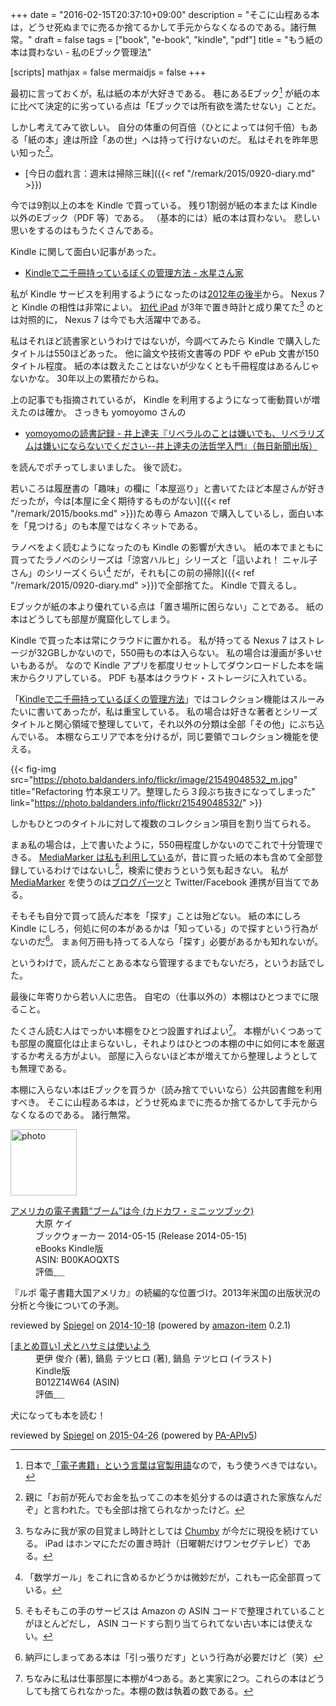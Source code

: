 +++
date = "2016-02-15T20:37:10+09:00"
description = "そこに山程ある本は，どうせ死ぬまでに売るか捨てるかして手元からなくなるのである。諸行無常。"
draft = false
tags = ["book", "e-book", "kindle", "pdf"]
title = "もう紙の本は買わない - 私のEブック管理法"

[scripts]
  mathjax = false
  mermaidjs = false
+++

最初に言っておくが，私は紙の本が大好きである。
巷にあるEブック[^eb] が紙の本に比べて決定的に劣っている点は「Eブックでは所有欲を満たせない」ことだ。

[^eb]: 日本で[「電子書籍」という言葉は官製用語](https://baldanders.info/blog/000650/ "「さようなら、「電子書籍」」他 — Baldanders.info")なので，もう使うべきではない。

しかし考えてみて欲しい。
自分の体重の何百倍（ひとによっては何千倍）もある「紙の本」達は所詮「あの世」へは持って行けないのだ。
私はそれを昨年思い知った[^bbb]。

[^bbb]: 親に「お前が死んでお金を払ってこの本を処分するのは遺された家族なんだぞ」と言われた。でも全部は捨てられなかったけど。

- [今日の戯れ言：週末は掃除三昧]({{< ref "/remark/2015/0920-diary.md" >}})

今では9割以上の本を Kindle で買っている。
残り1割弱が紙の本または Kindle 以外のEブック（PDF 等）である。
（基本的には）紙の本は買わない。
悲しい思いをするのはもうたくさんである。

Kindle に関して面白い記事があった。

- [Kindleで二千冊持っているぼくの管理方法 - 水星さん家](http://mercury-c.hateblo.jp/entry/2016/02/12/223324)

私が Kindle サービスを利用するようになったのは[2012年の後半](https://baldanders.info/blog/000610/ "Nexus 7 と Kindle と... — Baldanders.info")から。
Nexus 7 と Kindle の相性は非常によい。
[初代 iPad](https://baldanders.info/blog/000487/ "iPad は「窮屈な箱」か — Baldanders.info") が3年で置き時計と成り果てた[^cb] のとは対照的に， Nexus 7 は今でも大活躍中である。

[^cb]: ちなみに我が家の目覚まし時計としては [Chumby](https://www.chumby.com/) が今だに現役を続けている。 iPad はホンマにただの置き時計（日曜朝だけワンセグテレビ）である。

私はそれほど読書家というわけではないが，今調べてみたら Kindle で購入したタイトルは550ほどあった。
他に論文や技術文書等の PDF や ePub 文書が150タイトル程度。
紙の本は数えたことはないが少なくとも千冊程度はあるんじゃないかな。
30年以上の累積だからね。

上の記事でも指摘されているが， Kindle を利用するようになって衝動買いが増えたのは確か。
さっきも yomoyomo さんの

- [yomoyomoの読書記録 - 井上達夫『リベラルのことは嫌いでも、リベラリズムは嫌いにならないでください--井上達夫の法哲学入門』（毎日新聞出版）](http://www.yamdas.org/booklog/liberalism.html)

を読んでポチってしまいました。
後で読む。

若いころは履歴書の「趣味」の欄に「本屋巡り」と書いてたほど本屋さんが好きだったが，今は[本屋に全く期待するものがない]({{< ref "/remark/2015/books.md" >}})ため専ら Amazon で購入しているし，面白い本を「見つける」のも本屋ではなくネットである。

ラノベをよく読むようになったのも Kindle の影響が大きい。
紙の本でまともに買ってたラノベのシリーズは「涼宮ハルヒ」シリーズと「這いよれ！ ニャル子さん」のシリーズくらい[^mt] だが，それも[この前の掃除]({{< ref "/remark/2015/0920-diary.md" >}})で全部捨てた。
Kindle で買えるし。

[^mt]: 「数学ガール」をこれに含めるかどうかは微妙だが，これも一応全部買っている。

Eブックが紙の本より優れている点は「置き場所に困らない」ことである。
紙の本はどうしても部屋が魔窟化してしまう。

Kindle で買った本は常にクラウドに置かれる。
私が持ってる Nexus 7 はストレージが32GBしかないので，550冊もの本は入らない。
私の場合は漫画が多いせいもあるが。
なので Kindle アプリを都度リセットしてダウンロードした本を端末からクリアしている。
PDF も基本はクラウド・ストレージに入れている。

「[Kindleで二千冊持っているぼくの管理方法](http://mercury-c.hateblo.jp/entry/2016/02/12/223324)」ではコレクション機能はスルーみたいに書いてあったが，私は重宝している。
私の場合は好きな著者とシリーズタイトルと関心領域で整理していて，それ以外の分類は全部「その他」にぶち込んでいる。
本棚ならエリアで本を分けるが，同じ要領でコレクション機能を使える。

{{< fig-img src="https://photo.baldanders.info/flickr/image/21549048532_m.jpg" title="Refactoring 竹本泉エリア。整理したら３段ぶち抜きになってしまった" link="https://photo.baldanders.info/flickr/21549048532/" >}}

しかもひとつのタイトルに対して複数のコレクション項目を割り当てられる。

まぁ私の場合は，上で書いたように，550冊程度しかないのでこれで十分管理できる。
[MediaMarker は私も利用している](http://mediamarker.net/u/spiegel/ "Spiegel の本棚 - メディアマーカー")が，昔に買った紙の本も含めて全部登録しているわけではないし[^asin]，検索に使おうという気も起きない。
私が [MediaMarker](http://mediamarker.net/ "メディアマーカー") を使うのは[ブログパーツ](http://mediamarker.net/help/blogparts "メディアマーカー - ブログパーツ")と Twitter/Facebook 連携が目当てである。

[^asin]: そもそもこの手のサービスは Amazon の ASIN コードで整理されていることがほとんどだし， ASIN コードすら割り当てられてない古い本には使えない。

そもそも自分で買って読んだ本を「探す」ことは殆どない。
紙の本にしろ Kindle にしろ，何処に何の本があるかは「知っている」ので探すという行為がないのだ[^nd]。
まぁ何万冊も持ってる人なら「探す」必要があるかも知れないが。

[^nd]: 納戸にしまってある本は「引っ張りだす」という行為が必要だけど（笑）

というわけで，読んだことある本なら管理するまでもないだろ，というお話でした。

最後に年寄りから若い人に忠告。
自宅の（仕事以外の）本棚はひとつまでに限ること。

たくさん読む人はでっかい本棚をひとつ設置すればよい[^bs]。
本棚がいくつあっても部屋の魔窟化は止まらないし，それよりはひとつの本棚の中に如何に本を厳選するか考える方がよい。
部屋に入らないほど本が増えてから整理しようとしても無理である。

本棚に入らない本はEブックを買うか（読み捨てでいいなら）公共図書館を利用すべき。
そこに山程ある本は，どうせ死ぬまでに売るか捨てるかして手元からなくなるのである。
諸行無常。

[^bs]: ちなみに私は仕事部屋に本棚が4つある。あと実家に2つ。これらの本はどうしても捨てられなかった。本棚の数は執着の数である。

<div class="hreview">
  <div class="photo"><a class="item url" href="https://www.amazon.co.jp/%E3%82%A2%E3%83%A1%E3%83%AA%E3%82%AB%E3%81%AE%E9%9B%BB%E5%AD%90%E6%9B%B8%E7%B1%8D%E2%80%9C%E3%83%96%E3%83%BC%E3%83%A0%E2%80%9D%E3%81%AF%E4%BB%8A-%E3%82%AB%E3%83%89%E3%82%AB%E3%83%AF%E3%83%BB%E3%83%9F%E3%83%8B%E3%83%83%E3%83%84%E3%83%96%E3%83%83%E3%82%AF-%E5%A4%A7%E5%8E%9F-%E3%82%B1%E3%82%A4-ebook/dp/B00KAOQXTS?SubscriptionId=AKIAJYVUJ3DMTLAECTHA&tag=baldandersinf-22&linkCode=xm2&camp=2025&creative=165953&creativeASIN=B00KAOQXTS"><img src="https://images-fe.ssl-images-amazon.com/images/I/51JKldeFctL._SL160_.jpg" width="106" alt="photo"></a></div>
  <dl class="fn">
    <dt><a href="https://www.amazon.co.jp/%E3%82%A2%E3%83%A1%E3%83%AA%E3%82%AB%E3%81%AE%E9%9B%BB%E5%AD%90%E6%9B%B8%E7%B1%8D%E2%80%9C%E3%83%96%E3%83%BC%E3%83%A0%E2%80%9D%E3%81%AF%E4%BB%8A-%E3%82%AB%E3%83%89%E3%82%AB%E3%83%AF%E3%83%BB%E3%83%9F%E3%83%8B%E3%83%83%E3%83%84%E3%83%96%E3%83%83%E3%82%AF-%E5%A4%A7%E5%8E%9F-%E3%82%B1%E3%82%A4-ebook/dp/B00KAOQXTS?SubscriptionId=AKIAJYVUJ3DMTLAECTHA&tag=baldandersinf-22&linkCode=xm2&camp=2025&creative=165953&creativeASIN=B00KAOQXTS">アメリカの電子書籍“ブーム”は今 (カドカワ・ミニッツブック)</a></dt>
	<dd>大原 ケイ</dd>
    <dd>ブックウォーカー 2014-05-15 (Release 2014-05-15)</dd>
    <dd>eBooks Kindle版</dd>
    <dd>ASIN: B00KAOQXTS</dd>
    <dd>評価<abbr class="rating fa-sm" title="5">&nbsp;<i class="fas fa-star"></i>&nbsp;<i class="fas fa-star"></i>&nbsp;<i class="fas fa-star"></i>&nbsp;<i class="fas fa-star"></i>&nbsp;<i class="fas fa-star"></i></abbr></dd>
  </dl>
  <p class="description">『ルポ 電子書籍大国アメリカ』の続編的な位置づけ。2013年米国の出版状況の分析と今後についての予測。</p>
  <p class="powered-by" >reviewed by <a href='#maker' class='reviewer'>Spiegel</a> on <abbr class="dtreviewed" title="2014-10-18">2014-10-18</abbr> (powered by <a href="https://github.com/spiegel-im-spiegel/amazon-item" >amazon-item</a> 0.2.1)</p>
</div>

<div class="hreview">
  <dl class="fn">
    <dt><a href="https://www.amazon.co.jp/dp/B012Z14W64?tag=baldandersinf-22&linkCode=ogi&th=1&psc=1">[まとめ買い] 犬とハサミは使いよう</a></dt>
    <dd>更伊 俊介 (著), 鍋島 テツヒロ (著), 鍋島 テツヒロ (イラスト)</dd>
    <dd></dd>
    <dd>Kindle版</dd>
    <dd>B012Z14W64 (ASIN)</dd>
    <dd>評価<abbr class="rating fa-sm" title="4">&nbsp;<i class="fas fa-star"></i>&nbsp;<i class="fas fa-star"></i>&nbsp;<i class="fas fa-star"></i>&nbsp;<i class="fas fa-star"></i>&nbsp;<i class="far fa-star"></i></abbr></dd>
  </dl>
  <p class="description">犬になっても本を読む！</p>
  <p class="powered-by">reviewed by <a href='#maker' class='reviewer'>Spiegel</a> on <abbr class="dtreviewed" title="2015-04-26">2015-04-26</abbr> (powered by <a href="https://affiliate.amazon.co.jp/assoc_credentials/home">PA-APIv5</a>)</p>
</div>
